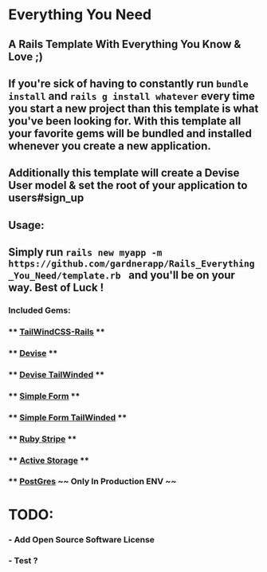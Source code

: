 # Everything You Need
## A Rails Template With Everything You Know & Love ;)

## If you're sick of having to constantly run `bundle install` and `rails g install whatever` every time you start a new project than this template is what you've been looking for. With this template all your favorite gems will be bundled and installed whenever you create a new application.

## Additionally this template will create a Devise User model & set the root of your application to users#sign_up

## Usage:
## Simply run `rails new myapp -m https://github.com/gardnerapp/Rails_Everything_You_Need/template.rb ` and you'll be on your way. Best of Luck !

### Included Gems:

### ** [TailWindCSS-Rails](https://github.com/rails/tailwindcss-rails) **

### ** [Devise](https://github.com/heartcombo/devise) **

### ** [Devise TailWinded](https://github.com/esmale/devise-tailwinded) **

### ** [Simple Form](https://github.com/heartcombo/simple_form) **

### ** [Simple Form TailWinded](https://github.com/tarellel/simple_form-tailwind) **

### ** [Ruby Stripe](https://github.com/stripe/stripe-ruby) **

### ** [Active Storage](https://edgeguides.rubyonrails.org/active_storage_overview.html) **

### ** [PostGres](https://github.com/ged/ruby-pg) ~~ Only In Production ENV ~~

# TODO:
### - Add Open Source Software License
### - Test ?
